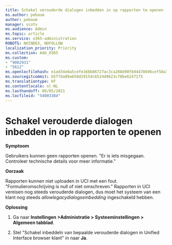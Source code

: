 ```yaml
---
title: Schakel verouderde dialogen inbedden in op rapporten te openen
ms.author: pebaum
author: pebaum
manager: scotv
ms.audience: Admin
ms.topic: article
ms.service: o365-administration
ROBOTS: NOINDEX, NOFOLLOW
localization_priority: Priority
ms.collection: Adm_O365
ms.custom:
- "9002931"
- "5612"
ms.openlocfilehash: e1ad34e8a5cefe168b86727ac3ca208d90f8d4478696cef58a7d0b04475fba56
ms.sourcegitcommit: b5f7da89a650d2915dc652449623c78be6247175
ms.translationtype: HT
ms.contentlocale: nl-NL
ms.lasthandoff: 08/05/2021
ms.locfileid: "54003384"
---
```

# <a name="enable-embedding-legacy-dialogs-to-open-reports"></a>Schakel verouderde dialogen inbedden in op rapporten te openen

**Symptoom**

Gebruikers kunnen geen rapporten openen. "Er is iets misgegaan. Controleer technische details voor meer informatie."

**Oorzaak**

Rapporten kunnen niet uploaden in UCI met een fout. "Formulieromschrijving is null of niet omschreven." Rapporten in UCI vereisen nog steeds verouderde dialogen, dus moet het systeem van een klant nog steeds *allowlegacydialogsembedding* ingeschakeld hebben.

**Oplossing**

1. Ga naar **Instellingen >Administratie > Systeeminstellingen > Algemeen tabblad**.

2. Stel "Schakel inbeddeln van bepaalde verouderde dialogen in Unified Interface browser klant" in naar **Ja**.
